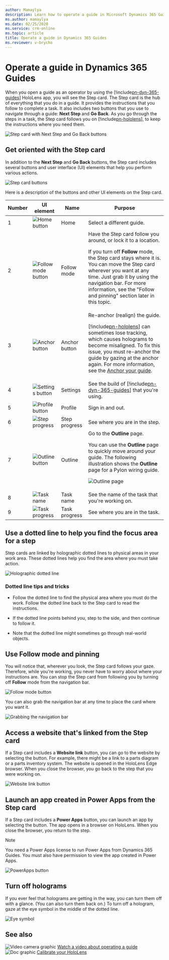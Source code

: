 ```yaml
---
author: Mamaylya
description: Learn how to operate a guide in Microsoft Dynamics 365 Guides by using the HoloLens app.
ms.author: mamaylya
ms.date: 02/25/2020
ms.service: crm-online
ms.topic: article
title: Operate a guide in Dynamics 365 Guides
ms.reviewer: v-brycho
---
```


# Operate a guide in Dynamics 365 Guides

<!--
![Video camera graphic](media/video-camera.PNG "Video camera graphic") [Watch a video about operating a guide](https://aka.ms/guidesoperate)
-->

When you open a guide as an operator by using the [!include[pn-dyn-365-guides](../includes/pn-dyn-365-guides.md)] HoloLens app, you will see the Step card. The Step card is the hub of everything that you do in a guide. It provides the instructions that you follow to complete a task. It also includes two buttons that you use to navigate through a guide: **Next Step** and **Go Back**. As you go through the steps in a task, the Step card follows you on [!include[pn-hololens](../includes/pn-hololens.md)], to keep the instructions where you need them.

![Step card with Next Step and Go Back buttons](media/pin.PNG "Step card with Next Step and Go Back buttons")

## Get oriented with the Step card

In addition to the **Next Step** and **Go Back** buttons, the Step card includes several buttons and user interface (UI) elements that help you perform various actions.

![Step card buttons](media/operator-step-card-orientation.PNG "Step card buttons")

Here is a description of the buttons and other UI elements on the Step card.

| Number | UI element | Name | Purpose |
|---|---|---|---|
| 1 | ![Home button](media/home-button.png "Home button") | Home | Select a different guide. |
| 2 | ![Follow mode button](media/follow-button.png "Follow mode button") | Follow mode | Have the Step card follow you around, or lock it to a location.<p>If you turn off **Follow** mode, the Step card stays where it is. You can move the Step card wherever you want at any time. Just grab it by using the navigation bar. For more information, see the "Follow and pinning" section later in this topic.</p> |
| 3 | ![Anchor button](media/anchor-button.PNG "Anchor button") | Anchor button | Re-anchor (realign) the guide.<p>[!include[pn-hololens](../includes/pn-hololens.md)] can sometimes lose tracking, which causes holograms to become misaligned. To fix this issue, you must re-anchor the guide by gazing at the anchor again. For more information, see the [Anchor your guide](operator-anchor.md).</p> |
| 4 | ![Settings button](media/settings-button.png "Settings button") | Settings | See the build of [!include[pn-dyn-365-guides](../includes/pn-dyn-365-guides.md)] that you're using. |
| 5 | ![Profile button](media/profile-button.png "Profile button") | Profile | Sign in and out. |
| 6 | ![Step progress](media/step-progress.PNG "Step progress") | Step progress | See where you are in the step. |
| 7 | ![Outline button](media/outline-button.png "Outline button") | Outline | Go to the **Outline** page.<p>You can use the **Outline** page to quickly move around your guide. The following illustration shows the **Outline** page for a Pylon wiring guide.</p><p>![Outline page](media/outline-operator.PNG "Outline page")</p> |
| 8 | ![Task name](media/task-name-table.PNG "Task name") | Task name | See the name of the task that you're working on. |
| 9 | ![Task progress](media/task-progress.PNG "Task progress") | Task progress | See where you are in the task. |

## Use a dotted line to help you find the focus area for a step

Step cards are linked by holographic dotted lines to physical areas in your work area. These dotted lines help you find the area where you must take action.

![Holographic dotted line](media/dotted-line.PNG "Holographic dotted line")

### Dotted line tips and tricks

- Follow the dotted line to find the physical area where you must do the work. Follow the dotted line back to the Step card to read the instructions.

- If the dotted line points behind you, step to the side, and then continue to follow it.

- Note that the dotted line might sometimes go through real-world objects.

## Use Follow mode and pinning

You will notice that, wherever you look, the Step card follows your gaze. Therefore, while you're working, you never have to worry about where your instructions are. You can stop the Step card from following you by turning off **Follow** mode from the navigation bar.

![Follow mode button](media/follow-button-nav-bar.PNG "Follow mode button")

You can also grab the navigation bar at any time to place the card where you want it.

![Grabbing the navigation bar](media/follow-button-move-card.PNG "Grabbing the navigation bar")

## Access a website that's linked from the Step card

If a Step card includes a **Website link** button, you can go to the website by selecting the button. For example, there might be a link to a parts diagram or a parts inventory system. The website is opened in the HoloLens Edge browser. When you close the browser, you go back to the step that you were working on.

![Website link button](media/website-button-runtime.PNG "Website link button")

## Launch an app created in Power Apps from the Step card

If a Step card includes a **Power Apps** button, you can launch an app by selecting the button. The app opens in a browser on HoloLens. When you close the browser, you return to the step. 

>[!NOTE]
>You need a Power Apps license to run Power Apps from Dynamics 365 Guides. You must also have permission to view the app created in Power Apps.

![PowerApps button](media/website-button-runtime.PNG "PowerApps button")

## Turn off holograms

If you ever feel that holograms are getting in the way, you can turn them off with a glance. (You can also turn them back on.) To turn off a hologram, gaze at the eye symbol in the middle of the dotted line.

![Eye symbol](media/dotted-line-toggle-visibility.PNG "Eye symbol")

## See also

![Video camera graphic](media/video-camera.PNG "Video camera graphic") [Watch a video about operating a guide](https://aka.ms/guidesoperate)<br>
![Doc graphic](media/doc-icon.PNG "Doc graphic") [Calibrate your HoloLens](https://docs.microsoft.com/windows/mixed-reality/calibration)
